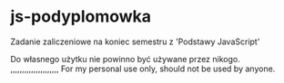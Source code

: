 # js-podyplomowka

Zadanie zaliczeniowe na koniec semestru z 'Podstawy JavaScript'

Do własnego użytku nie powinno być używane przez nikogo.</br>
,,,,,,,,,,,,,,,,,,,,,
For my personal use only, should not be used by anyone.
